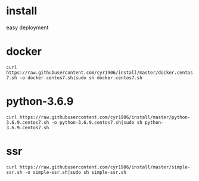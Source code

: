 # install
easy deployment


# docker 

`curl https://raw.githubusercontent.com/cyr1906/install/master/docker.centos7.sh -o docker.centos7.sh|sudo sh docker.centos7.sh`

# python-3.6.9

`curl https://raw.githubusercontent.com/cyr1906/install/master/python-3.6.9.centos7.sh -o python-3.6.9.centos7.sh|sudo sh python-3.6.9.centos7.sh`

# ssr

`curl https://raw.githubusercontent.com/cyr1906/install/master/simple-ssr.sh -o simple-ssr.sh|sudo sh simple-ssr.sh`
